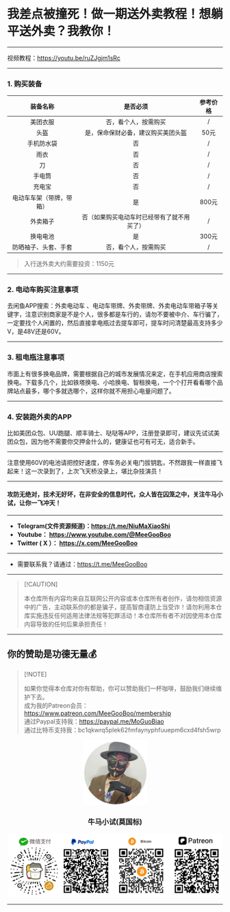 # 我差点被撞死！做一期送外卖教程！想躺平送外卖？我教你！

****

视频教程：https://youtu.be/ruZJgjm1sRc

****

### 1. 购买装备

|         装备名称         |                  是否必须                  | 参考价格 |
| :----------------------: | :----------------------------------------: | :------: |
|         美团衣服         |            否，看个人，按需购买            |    /     |
|           头盔           |     是，保命保财必备，建议购买美团头盔     |   50元   |
|        手机防水袋        |                     否                     |    /     |
|           雨衣           |                     否                     |    /     |
|            刀            |                     否                     |    /     |
|          手电筒          |                     否                     |    /     |
|          充电宝          |                     否                     |    /     |
| 电动车车架（带牌，带箱） |                     是                     |  800元   |
|         外卖箱子         | 否（如果购买电动车时已经带有了就不用买了） |    /     |
|         换电电池         |                     是                     |  300元   |
|   防晒袖子、头套、手套   |            否，看个人，按需购买            |    /     |

> 入行送外卖大约需要投资：1150元

****

### 2. 电动车购买注意事项

去闲鱼APP搜索：外卖电动车 、电动车带牌、外卖带牌、外卖电动车带箱子等关键字，注意识别商家是不是个人，很多都是车行的，请勿不要被中介、车行骗了，一定要找个人闲置的，然后直接拿电瓶过去提车即可，提车时问清楚最高支持多少V，是48V还是60V。

****

### 3. 租电瓶注意事项

市面上有很多换电品牌，需要根据自己的城市发展情况来定，在手机应用商店搜索 换电。下载多几个，比如铁塔换电、小哈换电、智租换电，一个个打开看看哪个品牌站点最多，哪个多就选哪个，这样你就不用担心电量问题了。

****

### 4. 安装跑外卖的APP

比如美团众包、UU跑腿、顺丰骑士、哒哒等APP，注册登录即可，建议先试试美团众包，因为他不需要你交押金什么的，健康证也可有可无，适合新手。

****

注意使用60V的电池请把控好速度，停车务必关电门拔钥匙，不然跟我一样直接飞起来！这一次录到了，上次飞天桥没录上，堪比杂技演员！

****

#### 攻防无绝对，技术无好坏，在非安全的信息时代，众人皆在囚笼之中，关注牛马小试，让你一飞冲天！

****

- **Telegram(文件资源频道)：https://t.me/NiuMaXiaoShi**
- **Youtube：  https://www.youtube.com/@MeeGooBoo**
- **Twitter ( X ）：  https://x.com/MeeGooBoo**

****

- 需要联系我？请通过：https://t.me/MeeGooBoo

****

>  [!CAUTION]
>
> 本仓库所有内容均来自互联网公开内容或本仓库所有者创作，请勿相信资源中的广告，主动联系你的都是骗子，提高智商谨防上当受诈！请勿利用本仓库实施违反任何适用法律法规等犯罪活动！本仓库所有者不对因使用本仓库内容导致的任何后果承担责任！

****

## 你的赞助是功德无量💰

>  [!NOTE]
>
> 如果你觉得本仓库对你有帮助，你可以赞助我们一杯咖啡，鼓励我们继续维护下去。<br>
> 成为我的Patreon会员：https://www.patreon.com/MeeGooBoo/membership<br>
> 通过Paypal支持我：https://paypal.me/MoGuoBiao<br>
> 通过比特币支持我：bc1qkwrq5plek62fmfaynyphfuuepm6cxd4fsh5wrp



<p align="center" >
    <img src="https://raw.githubusercontent.com/MeeGooBoo/2025/refs/heads/main/static/imgs/logo.png" width="150">
    <h3 align="center">牛马小试(莫国标)</h3>
    <p align="center">
        <img src="https://raw.githubusercontent.com/MeeGooBoo/2025/refs/heads/main/static/imgs/pays.png">
    </p>
</p>


****